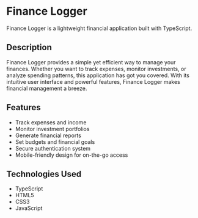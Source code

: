 # Finance Logger

Finance Logger is a lightweight financial application built with TypeScript.

## Description

Finance Logger provides a simple yet efficient way to manage your finances. Whether you want to track expenses, monitor investments, or analyze spending patterns, this application has got you covered. With its intuitive user interface and powerful features, Finance Logger makes financial management a breeze.

## Features

- Track expenses and income
- Monitor investment portfolios
- Generate financial reports
- Set budgets and financial goals
- Secure authentication system
- Mobile-friendly design for on-the-go access

## Technologies Used

- TypeScript
- HTML5
- CSS3
- JavaScript


